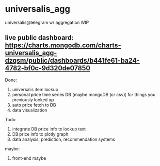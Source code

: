 # universalis_agg

universalis@telegram w/ aggregation WIP

live public dashboard: https://charts.mongodb.com/charts-universalis_agg-dzqsm/public/dashboards/b441fe61-ba24-4782-bf0c-9d320de07850
---

Done:
1. universalis item lookup
1. personal price time series DB (maybe mongoDB (or csv)) for things you previously looked up
1. auto price fetch to DB
1. data visualization

Todo:
1. integrate DB price info to lookup text
1. DB price info to plotly graph
1. data analysis, prediction, recommendation systems

maybe:
1. front-end maybe
